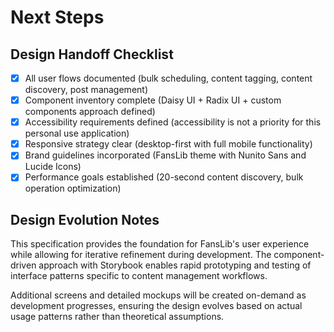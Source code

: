 # Next Steps

## Design Handoff Checklist

- [x] All user flows documented (bulk scheduling, content tagging, content discovery, post management)
- [x] Component inventory complete (Daisy UI + Radix UI + custom components approach defined)
- [x] Accessibility requirements defined (accessibility is not a priority for this personal use application)
- [x] Responsive strategy clear (desktop-first with full mobile functionality)
- [x] Brand guidelines incorporated (FansLib theme with Nunito Sans and Lucide Icons)
- [x] Performance goals established (20-second content discovery, bulk operation optimization)

## Design Evolution Notes

This specification provides the foundation for FansLib's user experience while allowing for iterative refinement during development. The component-driven approach with Storybook enables rapid prototyping and testing of interface patterns specific to content management workflows.

Additional screens and detailed mockups will be created on-demand as development progresses, ensuring the design evolves based on actual usage patterns rather than theoretical assumptions.
